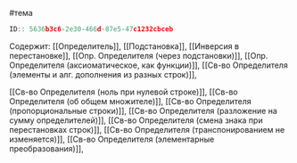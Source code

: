#тема

```javascript
ID:: 5636b3c6-2e30-466d-87e5-47c1232cbceb 
```

Содержит:
[[Определитель]], 
[[Подстановка]],
[[Инверсия в перестановке]],
[[Опр. Определителя (через подстановки)]],
[[Опр. Определителя (аксиоматическое, как функции)]],
[[Св-во Определителя (элементы и алг. дополнения из разных строк)]],

[[Св-во Определителя (ноль при нулевой строке)]],
[[Св-во Определителя (об общем множителе)]],
[[Св-во Определителя (пропорциональные строки)]],
[[Св-во Определителя (разложение на сумму определителей)]],
[[Св-во Определителя (смена знака при перестановках строк)]],
[[Св-во Определителя (транспонированием не изменяется)]],
[[Св-во Определителя (элементарные преобразования)]],
